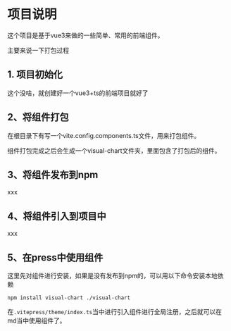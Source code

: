 # 项目说明

这个项目是基于vue3来做的一些简单、常用的前端组件。

主要来说一下打包过程

## 1. 项目初始化

这个没啥，就创建好一个vue3+ts的前端项目就好了

## 2、将组件打包

在根目录下有写一个vite.config.components.ts文件，用来打包组件。

组件打包完成之后会生成一个visual-chart文件夹，里面包含了打包后的组件。

## 3、将组件发布到npm

xxx

## 4、将组件引入到项目中

xxx

## 5、在press中使用组件

这里先对组件进行安装，如果是没有发布到npm的，可以用以下命令安装本地依赖

```shell
npm install visual-chart ./visual-chart
```

在`.vitepress/theme/index.ts`当中进行引入组件进行全局注册，之后就可以在md当中使用组件了。